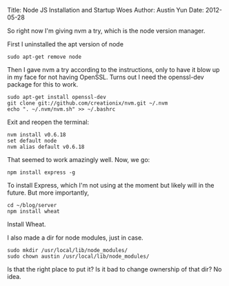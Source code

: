 Title: Node JS Installation and Startup Woes
Author: Austin Yun
Date: 2012-05-28

So right now I'm giving nvm a try, which is the node version manager.

First I uninstalled the apt version of node

    sudo apt-get remove node

Then I gave nvm a try according to the instructions, only to have it blow up in my face for not having OpenSSL. Turns out I need the openssl-dev package for this to work.

    sudo apt-get install openssl-dev
    git clone git://github.com/creationix/nvm.git ~/.nvm
    echo ". ~/.nvm/nvm.sh" >> ~/.bashrc

Exit and reopen the terminal:

    nvm install v0.6.18
    set default node
    nvm alias default v0.6.18

That seemed to work amazingly well. Now, we go:

    npm install express -g

To install Express, which I'm not using at the moment but likely will in the future. But more importantly,

    cd ~/blog/server
    npm install wheat

Install Wheat.

I also made a dir for node modules, just in case.

    sudo mkdir /usr/local/lib/node_modules/
    sudo chown austin /usr/local/lib/node_modules/

Is that the right place to put it? Is it bad to change ownership of that dir? No idea.
